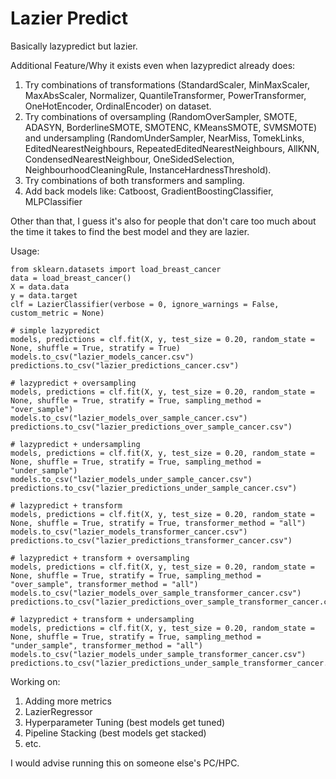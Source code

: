 # Lazier Predict

Basically lazypredict but lazier.

Additional Feature/Why it exists even when lazypredict already does:
1. Try combinations of transformations (StandardScaler, MinMaxScaler, MaxAbsScaler, Normalizer, QuantileTransformer, PowerTransformer, OneHotEncoder, OrdinalEncoder) on dataset. 
2. Try combinations of oversampling (RandomOverSampler, SMOTE, ADASYN, BorderlineSMOTE, SMOTENC, KMeansSMOTE, SVMSMOTE) and undersampling (RandomUnderSampler, NearMiss, TomekLinks, EditedNearestNeighbours, RepeatedEditedNearestNeighbours, AllKNN, CondensedNearestNeighbour, OneSidedSelection, NeighbourhoodCleaningRule, InstanceHardnessThreshold).
3. Try combinations of both transformers and sampling.
4. Add back models like: Catboost, GradientBoostingClassifier, MLPClassifier

Other than that, I guess it's also for people that don't care too much about the time it takes to find the best model and they are lazier.

Usage:
```python3
from sklearn.datasets import load_breast_cancer
data = load_breast_cancer()
X = data.data
y = data.target
clf = LazierClassifier(verbose = 0, ignore_warnings = False, custom_metric = None)

# simple lazypredict
models, predictions = clf.fit(X, y, test_size = 0.20, random_state = None, shuffle = True, stratify = True)
models.to_csv("lazier_models_cancer.csv")
predictions.to_csv("lazier_predictions_cancer.csv")

# lazypredict + oversampling
models, predictions = clf.fit(X, y, test_size = 0.20, random_state = None, shuffle = True, stratify = True, sampling_method = "over_sample")
models.to_csv("lazier_models_over_sample_cancer.csv")
predictions.to_csv("lazier_predictions_over_sample_cancer.csv")

# lazypredict + undersampling
models, predictions = clf.fit(X, y, test_size = 0.20, random_state = None, shuffle = True, stratify = True, sampling_method = "under_sample")
models.to_csv("lazier_models_under_sample_cancer.csv")
predictions.to_csv("lazier_predictions_under_sample_cancer.csv")

# lazypredict + transform
models, predictions = clf.fit(X, y, test_size = 0.20, random_state = None, shuffle = True, stratify = True, transformer_method = "all")
models.to_csv("lazier_models_transformer_cancer.csv")
predictions.to_csv("lazier_predictions_transformer_cancer.csv")

# lazypredict + transform + oversampling
models, predictions = clf.fit(X, y, test_size = 0.20, random_state = None, shuffle = True, stratify = True, sampling_method = "over_sample", transformer_method = "all")
models.to_csv("lazier_models_over_sample_transformer_cancer.csv")
predictions.to_csv("lazier_predictions_over_sample_transformer_cancer.csv")

# lazypredict + transform + undersampling
models, predictions = clf.fit(X, y, test_size = 0.20, random_state = None, shuffle = True, stratify = True, sampling_method = "under_sample", transformer_method = "all")
models.to_csv("lazier_models_under_sample_transformer_cancer.csv")
predictions.to_csv("lazier_predictions_under_sample_transformer_cancer.csv")
```

Working on:
1. Adding more metrics
2. LazierRegressor
3. Hyperparameter Tuning (best models get tuned)
4. Pipeline Stacking (best models get stacked)
5. etc.

I would advise running this on someone else's PC/HPC.
